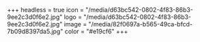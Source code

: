 +++
headless = true
icon = "/media/d63bc542-0802-4f83-86b3-9ee2c3d0f6e2.jpg"
logo = "/media/d63bc542-0802-4f83-86b3-9ee2c3d0f6e2.jpg"
image = "/media/82f0697a-b565-49ca-bfcd-7b09d8397da5.jpg"
color = "#e19cf6"
+++
